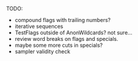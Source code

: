 TODO:
- compound flags with trailing numbers?
- iterative sequences
- TestFlags outside of AnonWildcards? not sure...
- review word breaks on flags and specials.
- maybe some more cuts in specials?
- sampler validity check
